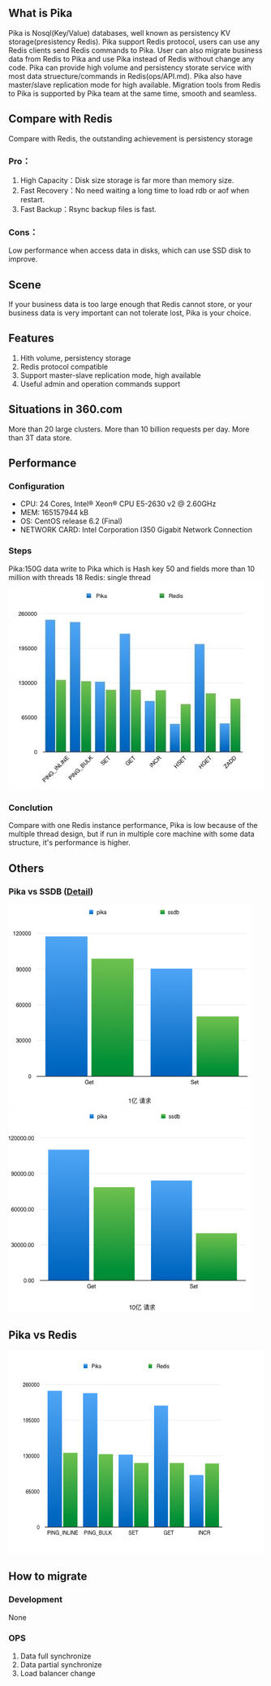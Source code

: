 ## What is Pika
Pika is Nosql(Key/Value) databases, well known as persistency KV storage(presistency Redis). Pika support Redis protocol, users can use any Redis clients send Redis commands to Pika. User can also migrate business data from Redis to Pika and use Pika instead of Redis without change any code. Pika can provide high volume and persistency storate service with most data struecture/commands in Redis(ops/API.md). Pika also have master/slave replication mode for high available. Migration tools from Redis to Pika is supported by Pika team at the same time, smooth and seamless.
## Compare with Redis
Compare with Redis, the outstanding achievement is persistency storage

### Pro：
1. High Capacity：Disk size storage is far more than memory size.
2. Fast Recovery：No need waiting a long time to load rdb or aof when restart.
3. Fast Backup：Rsync backup files is fast.

### Cons：
Low performance when access data in disks, which can use SSD disk to improve.

## Scene
If your business data is too large enough that Redis cannot store, or your business data is very important can not tolerate lost, Pika is your choice.

## Features
1. Hith volume, persistency storage
2. Redis protocol compatible
3. Support master-slave replication mode, high available 
4. Useful admin and operation commands support

## Situations in 360.com
More than 20 large clusters. 
More than 10 billion requests per day. 
More than 3T data store.

## Performance 
### Configuration
- CPU: 24 Cores, Intel® Xeon® CPU E5-2630 v2 @ 2.60GHz
- MEM: 165157944 kB
- OS: CentOS release 6.2 (Final)
- NETWORK CARD: Intel Corporation I350 Gigabit Network Connection

### Steps
Pika:150G data write to Pika which is Hash key 50 and fields more than 10 million with threads 18
Redis: single thread
 ![](images/benchmarkVsRedis01.jpeg)

### Conclution
Compare with one Redis instance performance, Pika is low because of the multiple thread design, but if run in multiple core machine with some data structure, it's performance is higher.


## Others
### Pika vs SSDB ([Detail](pikaVsSSDB.md))

<img src="images/benchmarkVsSSDB01.png" height = "400" width = "480" alt="1">

<img src="images/benchmarkVsSSDB02.png" height = "400" width = "480" alt="10">

## Pika vs Redis
<img src="images/benchmarkVsRedis02.png" height = "400" width = "600" alt="2">

## How to migrate 
### Development
None
### OPS
1. Data full synchronize
1. Data partial synchronize
1. Load balancer change

 
 

 
 